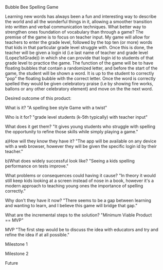 Bubble Bee Spelling Game

Learning new words has always been a fun and interesting way to describe the world and all the wonderful things in it,  allowing a smoother transition into written and verbal communication techniques. What better way to strengthen ones foundation of vocabulary than through a game? The premise of the game is to focus on teacher input. My game will allow for teachers to enter the grade level, followed by the top ten (or more) words that kids in that particular grade level struggle with. Once this is done, the teacher will be given a login id (i.e last name of teacher and grade level (Lopez1stGrade)) in which she can provide that login id to students of that grade level to practice the game. The function of the game will be to have floating bubbles that contain a randomized letter, and before the start of the game, the student will be shown a word. It is up to the student to correctly "pop" the floating bubble with the correct letter. Once the word is correctly spelled they would be given celebratory praise (i.e by showing fire works, ballons or any other celebratory element) and move on the the next word.


Desired outcome of this product:

What is it? "A spelling bee style Game with a twist"

Who is it for? "grade level students (k-5th typically) with teacher input"

What does it get them? "It gives young students who struggle with spelling the opportunity to refine those skills while simply playing a game."

a)How will they know they have it? "The app will be available on any device with a web browser, however they will be given the specific login id by their teacher."

b)What does widely successful look like? "Seeing a kids spelling performance on tests improve."

What problems or consequences could having it cause? "In theory it would still keep kids looking at a screen instead of nose in a book, however it's a modern approach to teaching young ones the importance of spelling correctly."

Why don't they have it now? "There seems to be a gap between learning and wanting to learn, and I believe this game will bridge that gap."

What are the incremental steps to the solution? "Minimum Viable Product == MVP"

MVP
"The first step would be to discuss the idea with educators and try and refine the idea if at all possible."

Milestone 1

Milestone 2

Future
